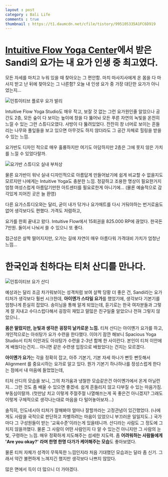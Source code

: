 ```yaml
---
layout : post 
category : Bali Life
comments : true
thumbnail : https://t1.daumcdn.net/cfile/tistory/995105335A1FC6D919
---
```


# [Intuitive Flow Yoga Center](https://goo.gl/maps/J7Ln1aENzgywUNru9)에서 받은 Sandi의 요가는 내 요가 인생 중 최고였다.

모든 자세를 마치고 누워 있을 때
찾아오는 그 편안함.
마치 마사지사에게 온 몸을 다 마사지 받고 난 뒤에 찾아오는 그 나른함?
오늘 내 인생 요가 중 가장 대단한 요가가 아니었는지...

![인튜이티브 플로우 요가 발리](https://static.toiimg.com/photo/54538364/.jpg)

Intuitive Flow Yoga Studio도 매우 작고, 보잘 것 없는 그런 요가원인줄 알았으나
공간도 2층, 모든 숲이 다 보이는 높이에
창을 다 뚫어놔 모든 푸른 자연의 녹빛을 온전히 느낄 수 있는 그런 스튜디오였다.
사방이 다 뚫려있었다.
잔잔히 창 너머로 보이는 흔들리는 나무와 풀잎들을 보고 있으면
아무것도 하지 않더라도
그 공간 자체로 힐링을 받을 수 있는 느낌.

요가반도 디자인 적으로 매우 훌륭하지만
여기도 아담하지만 2층은 그에 못지 않은 가치를 느낄 수 있었다랄까.

![요가반 스튜디오 실내 부처상](https://instagram.fdps2-1.fna.fbcdn.net/vp/73117e6e8f312a1f668d6cd3368fed59/5DD28C1C/t51.2885-15/fr/e15/s1080x1080/22157513_1655650571125418_3607848717064863744_n.jpg?_nc_ht=instagram.fdps2-1.fna.fbcdn.net)

물론 요가반이 워낙 실내 디자인적으로 아름답게 만들어놨기에
쉽게 비교할 수 없을지도 모르지만
나에게는 Intuitive Yoga도 충분한 느낌.
정갈하고 조용한 명상이 필요한거지
엄청 여성스럽게 아름답기만한 아트센터를 필요로한게 아니기에...
(물론 예술적으로 감각있게 지어진 곳은 늘 환영)


다른 요가스튜디오와는 달리, 굳이 내가 닦거나 요가매트를 다시 거둬야하는 번거로움도 없어
생각보다도 편했다.
가격도 저렴하고,

요가를 한회 끝내고 왔다.
Intuitive Flow에서 15회권을 825.000 RP에 끊었다. 한국돈 7만원.
둘이서 나눠서 쓸 수 있으니 또 좋다.

접근성은 살짝 떨어지지만, 오가는 길에 자연이 매우 아름다워
가격대비 가치가 엄청난 느낌...

# 한국인과 친하다는 티처 산디를 만나다.

![인튜이티브 요가 산디](https://www.intuitiveflow.com/wp-content/uploads/2015/06/sandi-kalifadani-e1465883789756.jpg)

예상과는 달리 조금 차가워보이는 성격처럼 보여 살짝 당황
더 좋은 건, Sandi라는 요가 티처가 생각보다 훨씬 시크한데,
**아이엔가 스타일 요가**를 했었기에, 생각보다 기본기를 엄청나게 튼실히 잡았다.
송이님을 통해 알게 되었는데, 듣기로는 한국 여자분들과 그렇게 잘 지내고
수다스럽다해서 굉장히 재밌고 말많은 친구일줄 알았으나 전혀 그렇지 않았으니..

**몸은 말랐지만, 눈빛과 생각은 굉장히 날카로운 느낌.** 
티처 산디는 아이옌가 요가를 하고, 개인적으로는 아쉬탕가 요가 수련을 한다했다.
이야기 잠깐 해보니 Spacious Yoga Studio서
티처 이안과도 아쉬탕가 수련을 2-3년 함께 한 사이란다. 본인이 티처 이안에게 배웠다는건지... 아니면 같은 수련생 입장으로 배웠었다는 건지는 모르겠다.

**아이옌가 요가**는 각을 정확히 잡고, 아주 기본기, 기본 자세 하나가
빤듯 빤듯해서 Alignment 를 중요시하는 요가로 알고 있다.
뭔가 기본기 하나하나를 정성스럽게 한다는 점에서 내 마음에 들었었는데,

티처 산디의 모습을 보니,
그의 차가움과 냉철한 모습같은건 아이옌가에서 온게 아닐런지...
그런 것도 좀 배울 수 있으면 좋겠네. 쉽게 흔들리지 않고 다부질 수 있는 마음가짐. 부동심이랄까. (첫만남 치고 이렇게 주절주절 나열해쓰는게 꼭 좋은건 아니겠지? 그래도 이렇게 구체적으로 생각나는대로 마음을 다 털어놓아보자...)

솔직히, 인도네시아 티처가 잘해봐야 얼마나 잘할까라는 고정관념이 있긴했었다.
(나에게도 사람을 국적으로 판단하고 차별하려는 마음이 있었으니 부끄러운 일일지도..)
국가마다 그 구성원들이 받는 '교육수준'이라는게 있을테니까.
산디라는 사람도 그 정도에 그치지 않을까했다.
물론 그 사람이 어떤 사람인지 다 알 수 있는건 아니지만
그 사람의 눈빛, 구령하는 느낌. 매우 정확하게 지도해주는 섬세한 지도력.
좀 **어려워하는 사람들에게 'Are you okay?' 라며 한명 한명 다가가 케어해주는 모습**도 좋아보였다.

물론 티처 자체가 성격이 무뚝뚝한 느낌인지라
처음 기대했던 모습과는 달라 좀 신기. 
그래서 약간 불편하게 느껴지긴 했지만
생각보다 나쁘지 않았다.


많은 면에서 득이 더 많으니
더 가야겠다.

